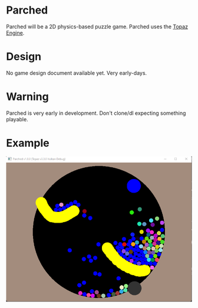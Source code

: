 # Parched
Parched will be a 2D physics-based puzzle game. Parched uses the [Topaz Engine](https://github.com/Harrand/Topaz).

# Design
No game design document available yet. Very early-days.

# Warning
Parched is very early in development. Don't clone/dl expecting something playable.

# Example
![image description](https://raw.githubusercontent.com/Harrand/Parched/readme_storage/parched-dev0.png)
